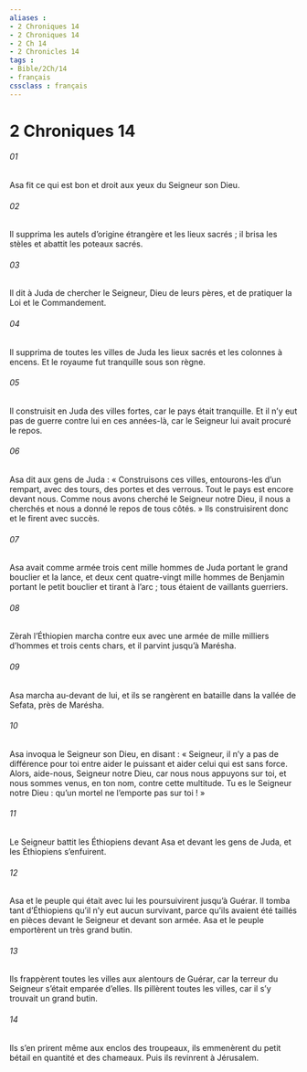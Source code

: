```yaml
---
aliases : 
- 2 Chroniques 14
- 2 Chroniques 14
- 2 Ch 14
- 2 Chronicles 14
tags : 
- Bible/2Ch/14
- français
cssclass : français
---
```


# 2 Chroniques 14

###### 01
Asa fit ce qui est bon et droit aux yeux du Seigneur son Dieu.
###### 02
Il supprima les autels d’origine étrangère et les lieux sacrés ; il brisa les stèles et abattit les poteaux sacrés.
###### 03
Il dit à Juda de chercher le Seigneur, Dieu de leurs pères, et de pratiquer la Loi et le Commandement.
###### 04
Il supprima de toutes les villes de Juda les lieux sacrés et les colonnes à encens. Et le royaume fut tranquille sous son règne.
###### 05
Il construisit en Juda des villes fortes, car le pays était tranquille. Et il n’y eut pas de guerre contre lui en ces années-là, car le Seigneur lui avait procuré le repos.
###### 06
Asa dit aux gens de Juda : « Construisons ces villes, entourons-les d’un rempart, avec des tours, des portes et des verrous. Tout le pays est encore devant nous. Comme nous avons cherché le Seigneur notre Dieu, il nous a cherchés et nous a donné le repos de tous côtés. »
Ils construisirent donc et le firent avec succès.
###### 07
Asa avait comme armée trois cent mille hommes de Juda portant le grand bouclier et la lance, et deux cent quatre-vingt mille hommes de Benjamin portant le petit bouclier et tirant à l’arc ; tous étaient de vaillants guerriers.
###### 08
Zèrah l’Éthiopien marcha contre eux avec une armée de mille milliers d’hommes et trois cents chars, et il parvint jusqu’à Marésha.
###### 09
Asa marcha au-devant de lui, et ils se rangèrent en bataille dans la vallée de Sefata, près de Marésha.
###### 10
Asa invoqua le Seigneur son Dieu, en disant : « Seigneur, il n’y a pas de différence pour toi entre aider le puissant et aider celui qui est sans force. Alors, aide-nous, Seigneur notre Dieu, car nous nous appuyons sur toi, et nous sommes venus, en ton nom, contre cette multitude. Tu es le Seigneur notre Dieu : qu’un mortel ne l’emporte pas sur toi ! »
###### 11
Le Seigneur battit les Éthiopiens devant Asa et devant les gens de Juda, et les Éthiopiens s’enfuirent.
###### 12
Asa et le peuple qui était avec lui les poursuivirent jusqu’à Guérar. Il tomba tant d’Éthiopiens qu’il n’y eut aucun survivant, parce qu’ils avaient été taillés en pièces devant le Seigneur et devant son armée. Asa et le peuple emportèrent un très grand butin.
###### 13
Ils frappèrent toutes les villes aux alentours de Guérar, car la terreur du Seigneur s’était emparée d’elles. Ils pillèrent toutes les villes, car il s’y trouvait un grand butin.
###### 14
Ils s’en prirent même aux enclos des troupeaux, ils emmenèrent du petit bétail en quantité et des chameaux. Puis ils revinrent à Jérusalem.
